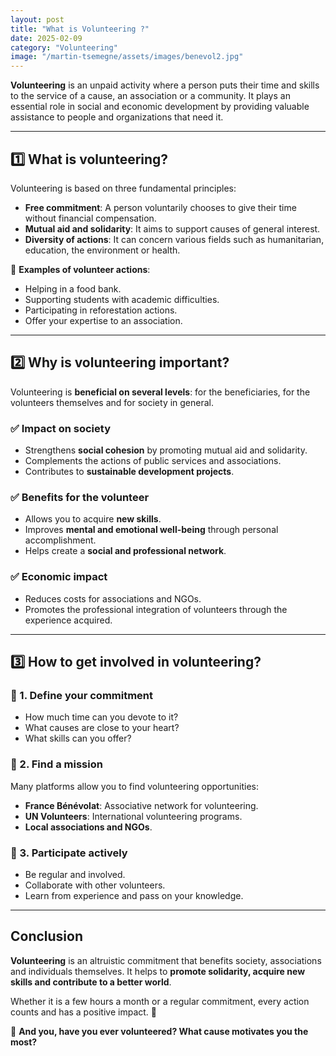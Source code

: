 ```yaml
---
layout: post
title: "What is Volunteering ?"
date: 2025-02-09
category: "Volunteering"
image: "/martin-tsemegne/assets/images/benevol2.jpg"
---
```



**Volunteering** is an unpaid activity where a person puts their time and skills to the service of a cause, an association or a community. It plays an essential role in social and economic development by providing valuable assistance to people and organizations that need it.

---

## 1️⃣ What is volunteering?

Volunteering is based on three fundamental principles:
- **Free commitment**: A person voluntarily chooses to give their time without financial compensation.
- **Mutual aid and solidarity**: It aims to support causes of general interest.
- **Diversity of actions**: It can concern various fields such as humanitarian, education, the environment or health.

📌 **Examples of volunteer actions**:
- Helping in a food bank.
- Supporting students with academic difficulties.
- Participating in reforestation actions.
- Offer your expertise to an association.

---

## 2️⃣ Why is volunteering important?
Volunteering is **beneficial on several levels**: for the beneficiaries, for the volunteers themselves and for society in general.

### ✅ **Impact on society**
- Strengthens **social cohesion** by promoting mutual aid and solidarity.
- Complements the actions of public services and associations.
- Contributes to **sustainable development projects**.

### ✅ **Benefits for the volunteer**
- Allows you to acquire **new skills**.
- Improves **mental and emotional well-being** through personal accomplishment.
- Helps create a **social and professional network**.

### ✅ **Economic impact**
- Reduces costs for associations and NGOs.
- Promotes the professional integration of volunteers through the experience acquired.

---

## 3️⃣ How to get involved in volunteering?

### 🔹 1. Define your commitment
- How much time can you devote to it?
- What causes are close to your heart?
- What skills can you offer?

### 🔹 2. Find a mission
Many platforms allow you to find volunteering opportunities:
- **France Bénévolat**: Associative network for volunteering.
- **UN Volunteers**: International volunteering programs.
- **Local associations and NGOs**.

### 🔹 3. Participate actively
- Be regular and involved.
- Collaborate with other volunteers.
- Learn from experience and pass on your knowledge.

---

## Conclusion
**Volunteering** is an altruistic commitment that benefits society, associations and individuals themselves. It helps to **promote solidarity, acquire new skills and contribute to a better world**.

Whether it is a few hours a month or a regular commitment, every action counts and has a positive impact. 🚀

📌 **And you, have you ever volunteered? What cause motivates you the most?**
